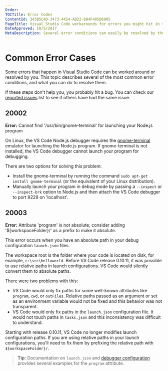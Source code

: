 ```yaml
---
Order:
TOCTitle: Error Codes
ContentId: 343B5C4D-3473-4454-AD22-084F405D6905
PageTitle: Visual Studio Code workarounds for errors you might hit in the product.
DateApproved: 10/5/2017
MetaDescription: Several error conditions can easily be resolved by the user this page is designed to help un-block you.
---
```

# Common Error Cases

Some errors that happen in Visual Studio Code can be worked around or resolved by you.  This topic describes several of the most common error conditions, and what you can do to resolve them.

If these steps don't help you, you probably hit a bug. You can check our [reported issues](https://github.com/microsoft/vscode/issues) list to see if others have had the same issue.

## 20002

**Error:** Cannot find '/usr/bin/gnome-terminal' for launching your Node.js program

On Linux, the VS Code Node.js debugger requires the [gnome-terminal](https://help.gnome.org/users/gnome-terminal/stable/) emulator for launching the Node.js program.
If gnome-terminal is not installed, the VS Code debugger cannot launch your program for debugging.

There are two options for solving this problem:

* Install the gnome-terminal by running the command `sudo apt-get install gnome-terminal` (or the equivalent of your Linux distribution).
* Manually launch your program in debug mode by passing a `--inspect` or `--inspect-brk` option to Node.js and then attach the VS Code debugger to port 9229 on 'localhost'.

## 20003

**Error:** Attribute 'program' is not absolute; consider adding '${workspaceFolder}/' as a prefix to make it absolute.

This error occurs when you have an absolute path in your debug configuration `launch.json` files.

The workspace root is the folder where your code is located on disk, for example, `c:\src\helloworld`.  Before VS Code release 0.10.11, it was possible to use relative paths in launch configurations. VS Code would silently convert them to absolute paths.

There were two problems with this:

* VS Code would only fix paths for some well-known attributes like `program`, `cwd`, or `outFiles`. Relative paths passed as an argument or set as an environment variable would not be fixed and this behavior was not transparent.
* VS Code would only fix paths in the `launch.json` configuration file. It would not touch paths in `tasks.json` and this inconsistency was difficult to understand.

Starting with release 0.10.11, VS Code no longer modifies launch configuration paths.  If you are using relative paths in your launch configurations, you'll need to fix them by prefixing the relative path with `${workspaceFolder}/`.

> **Tip:** Documentation on `launch.json` and [debugger configuration](/docs/editor/debugging#_launch-configurations) provides several examples for the `program` attribute.